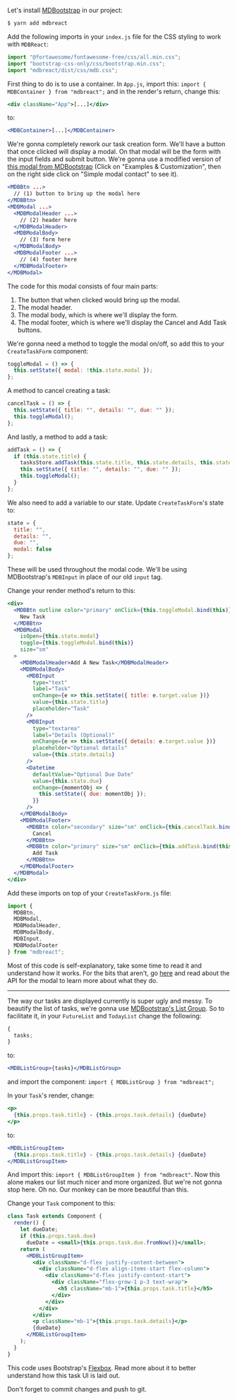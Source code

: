 Let's install [MDBootstrap](https://mdbootstrap.com/docs/react/) in our project:

```bash
$ yarn add mdbreact
```

Add the following imports in your `index.js` file for the CSS styling to work with `MDBReact`:

```jsx
import "@fortawesome/fontawesome-free/css/all.min.css";
import "bootstrap-css-only/css/bootstrap.min.css";
import "mdbreact/dist/css/mdb.css";
```

First thing to do is to use a container. In `App.js`, import this: `import { MDBContainer } from "mdbreact";` and in the render's return, change this:

```jsx
<div className="App">[...]</div>
```

to:

```jsx
<MDBContainer>[...]</MDBContainer>
```

We're gonna completely rework our task creation form. We'll have a button that once clicked will display a modal. On that modal will be the form with the input fields and submit button. We're gonna use a modified version of [this modal from MDBootstrap](https://mdbootstrap.com/docs/react/modals/basic/#simple-contact) (Click on "Examples & Customization", then on the right side click on "Simple modal contact" to see it).

```jsx
<MDBBtn ...>
  // (1) button to bring up the modal here
</MDBBtn>
<MDBModal ...>
  <MDBModalHeader ...>
    // (2) header here
  </MDBModalHeader>
  <MDBModalBody>
    // (3) form here
  </MDBModalBody>
  <MDBModalFooter ...>
    // (4) footer here
  </MDBModalFooter>
</MDBModal>
```

The code for this modal consists of four main parts:

1. The button that when clicked would bring up the modal.
2. The modal header.
3. The modal body, which is where we'll display the form.
4. The modal footer, which is where we'll display the Cancel and Add Task buttons.

We're gonna need a method to toggle the modal on/off, so add this to your `CreateTaskForm` component:

```jsx
toggleModal = () => {
  this.setState({ modal: !this.state.modal });
};
```

A method to cancel creating a task:

```jsx
cancelTask = () => {
  this.setState({ title: "", details: "", due: "" });
  this.toggleModal();
};
```

And lastly, a method to add a task:

```jsx
addTask = () => {
  if (this.state.title) {
    tasksStore.addTask(this.state.title, this.state.details, this.state.due);
    this.setState({ title: "", details: "", due: "" });
    this.toggleModal();
  }
};
```

We also need to add a variable to our state. Update `CreateTaskForm`'s state to:

```jsx
state = {
  title: "",
  details: "",
  due: "",
  modal: false
};
```

These will be used throughout the modal code. We'll be using MDBootstrap's `MDBInput` in place of our old `input` tag.

Change your render method's return to this:

```jsx
<div>
  <MDBBtn outline color="primary" onClick={this.toggleModal.bind(this)}>
    New Task
  </MDBBtn>
  <MDBModal
    isOpen={this.state.modal}
    toggle={this.toggleModal.bind(this)}
    size="sm"
  >
    <MDBModalHeader>Add A New Task</MDBModalHeader>
    <MDBModalBody>
      <MDBInput
        type="text"
        label="Task"
        onChange={e => this.setState({ title: e.target.value })}
        value={this.state.title}
        placeholder="Task"
      />
      <MDBInput
        type="textarea"
        label="Details (Optional)"
        onChange={e => this.setState({ details: e.target.value })}
        placeholder="Optional details"
        value={this.state.details}
      />
      <Datetime
        defaultValue="Optional Due Date"
        value={this.state.due}
        onChange={momentObj => {
          this.setState({ due: momentObj });
        }}
      />
    </MDBModalBody>
    <MDBModalFooter>
      <MDBBtn color="secondary" size="sm" onClick={this.cancelTask.bind(this)}>
        Cancel
      </MDBBtn>
      <MDBBtn color="primary" size="sm" onClick={this.addTask.bind(this)}>
        Add Task
      </MDBBtn>
    </MDBModalFooter>
  </MDBModal>
</div>
```

Add these imports on top of your `CreateTaskForm.js` file:

```jsx
import {
  MDBBtn,
  MDBModal,
  MDBModalHeader,
  MDBModalBody,
  MDBInput,
  MDBModalFooter
} from "mdbreact";
```

Most of this code is self-explanatory, take some time to read it and understand how it works. For the bits that aren't, go [here](https://mdbootstrap.com/docs/react/modals/basic/#docsTabsAPI) and read about the API for the modal to learn more about what they do.

---

The way our tasks are displayed currently is super ugly and messy. To beautify the list of tasks, we're gonna use [MDBootstrap's List Group](https://mdbootstrap.com/docs/react/components/list-group/#custom-content). So to facilitate it, in your `FutureList` and `TodayList` change the following:

```jsx
{
  tasks;
}
```

to:

```jsx
<MDBListGroup>{tasks}</MDBListGroup>
```

and import the component: `import { MDBListGroup } from "mdbreact";`

In your `Task`'s render, change:

```jsx
<p>
  {this.props.task.title} - {this.props.task.details} {dueDate}
</p>
```

to:

```jsx
<MDBListGroupItem>
  {this.props.task.title} - {this.props.task.details} {dueDate}
</MDBListGroupItem>
```

And import this: `import { MDBListGroupItem } from "mdbreact"`. Now this alone makes our list much nicer and more organized. But we're not gonna stop here. Oh no. Our monkey can be more beautiful than this.

Change your `Task` component to this:

```jsx
class Task extends Component {
  render() {
    let dueDate;
    if (this.props.task.due)
      dueDate = <small>{this.props.task.due.fromNow()}</small>;
    return (
      <MDBListGroupItem>
        <div className="d-flex justify-content-between">
          <div className="d-flex align-items-start flex-column">
            <div className="d-flex justify-content-start">
              <div className="flex-grow-1 p-3 text-wrap">
                <h5 className="mb-1">{this.props.task.title}</h5>
              </div>
            </div>
          </div>
        </div>
        <p className="mb-1">{this.props.task.details}</p>
        {dueDate}
      </MDBListGroupItem>
    );
  }
}
```

This code uses Bootstrap's [Flexbox](https://mdbootstrap.com/docs/react/utilities/flexbox/). Read more about it to better understand how this task UI is laid out.

Don't forget to commit changes and push to git.
